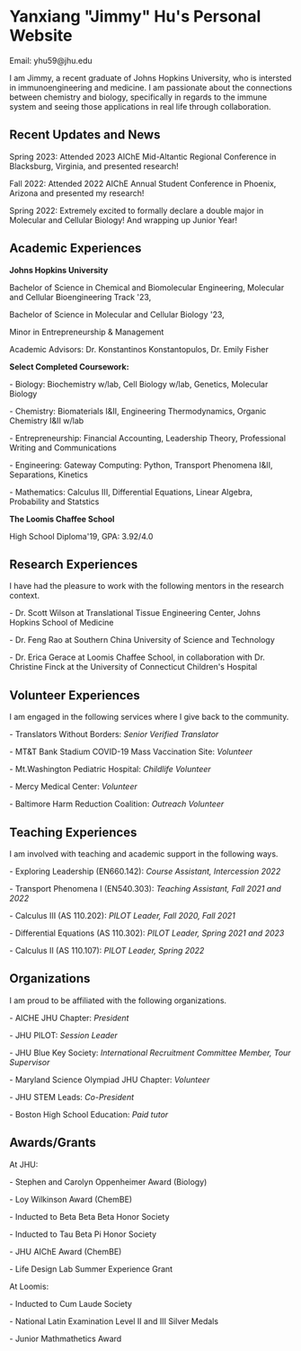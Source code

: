 
<html>
<h1>Yanxiang "Jimmy" Hu's Personal Website</h1>
  <p> Email: yhu59@jhu.edu</p>
  <p> I am Jimmy, a recent graduate of Johns Hopkins University, who is intersted in immunoengineering and medicine. I am passionate about the connections between chemistry and biology, specifically in regards to the immune system and seeing those applications in real life through collaboration. </p>
  
<h2>Recent Updates and News </h2>
  <p> Spring 2023: Attended 2023 AIChE Mid-Altantic Regional Conference in Blacksburg, Virginia, and presented research! </p>
  <p> Fall 2022: Attended 2022 AIChE Annual Student Conference in Phoenix, Arizona and presented my research!</p>
  <p> Spring 2022: Extremely excited to formally declare a double major in Molecular and Cellular Biology! And wrapping up Junior Year!</p>
  
  
<h2>Academic Experiences </h2>
  <p><b> Johns Hopkins University </b> </p>
  <p> Bachelor of Science in Chemical and Biomolecular Engineering, Molecular and Cellular Bioengineering Track '23, </p>
  <p> Bachelor of Science in Molecular and Cellular Biology '23, </p>
  <p> Minor in Entrepreneurship & Management </p>
  <p> Academic Advisors: Dr. Konstantinos Konstantopulos, Dr. Emily Fisher </p>
  <p></p>
  <p> <b>Select Completed Coursework:</b></p>
  <p>         - Biology: Biochemistry w/lab, Cell Biology w/lab, Genetics, Molecular Biology </p>
  <p>         - Chemistry: Biomaterials I&II, Engineering Thermodynamics, Organic Chemistry I&II w/lab </p>
  <p>         - Entrepreneurship: Financial Accounting, Leadership Theory, Professional Writing and Communications </p>
  <p>         - Engineering: Gateway Computing: Python, Transport Phenomena I&II, Separations, Kinetics </p>
  <p>         - Mathematics: Calculus III, Differential Equations, Linear Algebra, Probability and Statstics</p>
  
  <p><b> The Loomis Chaffee School </b> </p>
  <p> High School Diploma'19, GPA: 3.92/4.0 </p>
  <p> </p>
 
<h2>Research Experiences </h2>
  <p> I have had the pleasure to work with the following mentors in the research context. </p>
  <p> - Dr. Scott Wilson at Translational Tissue Engineering Center, Johns Hopkins School of Medicine </p>
  <p> - Dr. Feng Rao at Southern China University of Science and Technology </p>
  <p> - Dr. Erica Gerace at Loomis Chaffee School, in collaboration with Dr. Christine Finck at the University of Connecticut Children's Hospital  </p>
  
<h2>Volunteer Experiences </h2>
  <p> I am engaged in the following services where I give back to the community. </p>
  <p> - Translators Without Borders: <i>Senior Verified Translator</i> </p>
  <p> - MT&T Bank Stadium COVID-19 Mass Vaccination Site: <i>Volunteer</i> </p>
  <p> - Mt.Washington Pediatric Hospital: <i>Childlife Volunteer </i> </p>
  <p> - Mercy Medical Center: <i>Volunteer </i> </p>
  <p> - Baltimore Harm Reduction Coalition: <i> Outreach Volunteer </i></p>
 
<h2>Teaching Experiences </h2>
  <p> I am involved with teaching and academic support in the following ways. </p>
  <p> - Exploring Leadership (EN660.142): <i>Course Assistant, Intercession 2022 </i> </p>
  <p> - Transport Phenomena I (EN540.303): <i>Teaching Assistant, Fall 2021 and 2022 </i> </p>
  <p> - Calculus III (AS 110.202): <i>PILOT Leader, Fall 2020, Fall 2021 </i></p>
  <p> - Differential Equations (AS 110.302): <i>PILOT Leader, Spring 2021 and 2023 </i></p>
  <p> - Calculus II (AS 110.107): <i>PILOT Leader, Spring 2022 </i></p>
  
<h2> Organizations </h2>
<p> I am proud to be affiliated with the following organizations. </p>
  <p> - AICHE JHU Chapter: <i>President</i> </p>
  <p> - JHU PILOT: <i>Session Leader </i></p>
  <p> - JHU Blue Key Society: <i>International Recruitment Committee Member, Tour Supervisor </i> </p>
  <p> - Maryland Science Olympiad JHU Chapter: <i> Volunteer </i> </p>
  <p> - JHU STEM Leads: <i> Co-President </i> </p>
  <p> - Boston High School Education: <i> Paid tutor </i> </p>

<h2> Awards/Grants </h2>
  <p> At JHU: </p> 
  <p>     - Stephen and Carolyn Oppenheimer Award (Biology) </p>
  <p>     - Loy Wilkinson Award (ChemBE) </p>
  <p>     - Inducted to Beta Beta Beta Honor Society </p>
  <p>     - Inducted to Tau Beta Pi Honor Society </p>
  <p>     - JHU AIChE Award (ChemBE) </p>
  <p>     - Life Design Lab Summer Experience Grant </p>
  
  <p> At Loomis: </p> 
  <p>     - Inducted to Cum Laude Society </p>
  <p>     - National Latin Examination Level II and III Silver Medals </p>
  <p>     - Junior Mathmathetics Award </p>
    

